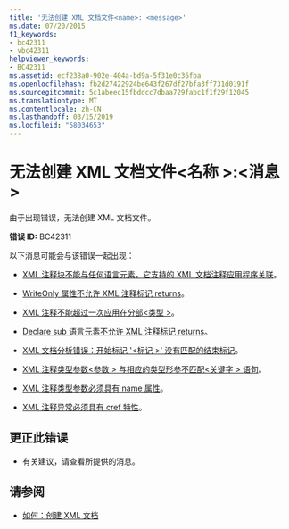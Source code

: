 ```yaml
---
title: '无法创建 XML 文档文件<name>: <message>'
ms.date: 07/20/2015
f1_keywords:
- bc42311
- vbc42311
helpviewer_keywords:
- BC42311
ms.assetid: ecf238a0-902e-404a-bd9a-5f31e0c36fba
ms.openlocfilehash: fb2d27422924be643f267df27bfa3ff731d0191f
ms.sourcegitcommit: 5c1abeec15fbddcc7dbaa729fabc1f1f29f12045
ms.translationtype: MT
ms.contentlocale: zh-CN
ms.lasthandoff: 03/15/2019
ms.locfileid: "58034653"
---
```

# <a name="unable-to-create-xml-documentation-file-name-message"></a>无法创建 XML 文档文件\<名称 >:\<消息 >
由于出现错误，无法创建 XML 文档文件。  
  
 **错误 ID:** BC42311  
  
 以下消息可能会与该错误一起出现：  
  
-   [XML 注释块不能与任何语言元素，它支持的 XML 文档注释应用程序关联](../../visual-basic/misc/bc42312.md)。  
  
-   [WriteOnly 属性不允许 XML 注释标记 returns](../../visual-basic/misc/bc42313.md)。  
  
-   [XML 注释不能超过一次应用在分部\<类型 >](../../visual-basic/misc/bc42314.md)。  
  
-   [Declare sub 语言元素不允许 XML 注释标记 returns](../../visual-basic/misc/bc42315.md)。  
  
-   [XML 文档分析错误：开始标记 '\<标记 >' 没有匹配的结束标记](../../visual-basic/misc/bc42316.md)。  
  
-   [XML 注释类型参数\<参数 > 与相应的类型形参不匹配\<关键字 > 语句](../../visual-basic/misc/bc42317.md)。  
  
-   [XML 注释类型参数必须具有 name 属性](../../visual-basic/misc/bc42318.md)。  
  
-   [XML 注释异常必须具有 cref 特性](../../visual-basic/language-reference/error-messages/xml-comment-exception-must-have-a-cref-attribute.md)。  
  
## <a name="to-correct-this-error"></a>更正此错误  
  
-   有关建议，请查看所提供的消息。  
  
## <a name="see-also"></a>请参阅

- [如何：创建 XML 文档](../../visual-basic/programming-guide/program-structure/how-to-create-xml-documentation.md)
